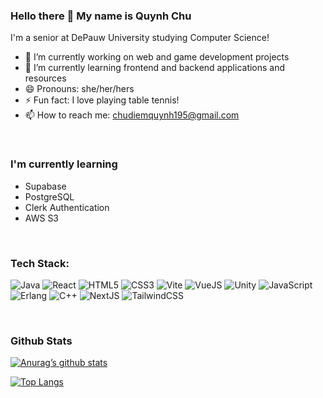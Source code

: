 ### Hello there 👋 My name is Quynh Chu

I'm a senior at DePauw University studying Computer Science!

- 🔭 I’m currently working on web and game development projects
- 🌱 I’m currently learning frontend and backend applications and resources
- 😄 Pronouns: she/her/hers
- ⚡ Fun fact: I love playing table tennis!
- 📫 How to reach me: chudiemquynh195@gmail.com

</br>

### I'm currently learning

- Supabase
- PostgreSQL
- Clerk Authentication
- AWS S3

</br>

### Tech Stack: 

![Java](https://img.shields.io/badge/java-%23ED8B00.svg?style=for-the-badge&logo=openjdk&logoColor=white)
![React](https://img.shields.io/badge/react-%2320232a.svg?style=for-the-badge&logo=react&logoColor=%2361DAFB)
![HTML5](https://img.shields.io/badge/html5-%23E34F26.svg?style=for-the-badge&logo=html5&logoColor=white)
![CSS3](https://img.shields.io/badge/css3-%231572B6.svg?style=for-the-badge&logo=css3&logoColor=white)
![Vite](https://img.shields.io/badge/vite-%23646CFF.svg?style=for-the-badge&logo=vite&logoColor=white)
![VueJS](https://img.shields.io/badge/Vue%20js-35495E?style=for-the-badge&logo=vuedotjs&logoColor=4FC08D)
![Unity](https://img.shields.io/badge/unity-%23000000.svg?style=for-the-badge&logo=unity&logoColor=white)
![JavaScript](https://img.shields.io/badge/javascript-%23323330.svg?style=for-the-badge&logo=javascript&logoColor=%23F7DF1E)
![Erlang](https://img.shields.io/badge/Erlang-white.svg?style=for-the-badge&logo=erlang&logoColor=a90533)
![C++](https://img.shields.io/badge/c++-%2300599C.svg?style=for-the-badge&logo=c%2B%2B&logoColor=white)
![NextJS](https://img.shields.io/badge/next%20js-000000?style=for-the-badge&logo=nextdotjs&logoColor=white)
![TailwindCSS](https://img.shields.io/badge/Tailwind_CSS-38B2AC?style=for-the-badge&logo=tailwind-css&logoColor=white)


</br>

### Github Stats

[![Anurag’s github stats](https://github-readme-stats.vercel.app/api?username=chuq2b2)](https://github.com/chuq2b2)

[![Top Langs](https://github-readme-stats.vercel.app/api/top-langs/?username=chuq2b2&layout=compact)](https://github.com/chuq2b2)

<!--
**chuq2b2/chuq2b2** is a ✨ _special_ ✨ repository because its `README.md` (this file) appears on your GitHub profile.

Here are some ideas to get you started:

- 🔭 I’m currently working on web and game development
- 🌱 I’m currently learning frontend and backend applications and resources
- 👯 I’m looking to collaborate on ...
- 🤔 I’m looking for help with ...
- 💬 Ask me about ...
- 📫 How to reach me: ...
-->
